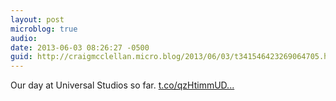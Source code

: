```yaml
---
layout: post
microblog: true
audio: 
date: 2013-06-03 08:26:27 -0500
guid: http://craigmcclellan.micro.blog/2013/06/03/t341546423269064705.html
---
```

Our day at Universal Studios so far. [t.co/qzHtimmUD...](https://t.co/qzHtimmUDJ)

